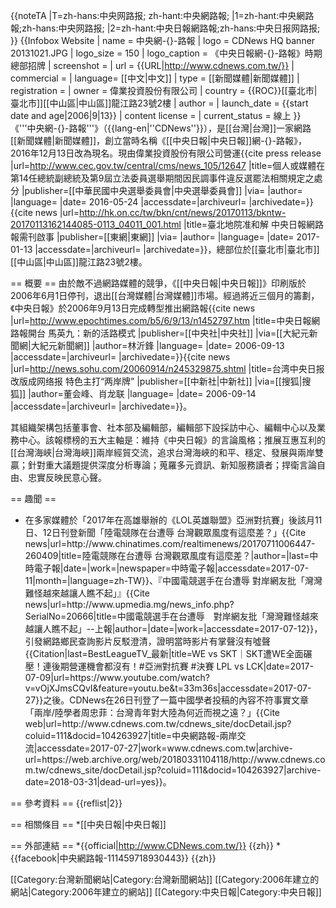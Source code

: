 {{noteTA
|T=zh-hans:中央网路报; zh-hant:中央網路報;
|1=zh-hant:中央網路報;zh-hans:中央网路报;
|2=zh-hant:中央日報網路報;zh-hans:中央日报网路报;
}}
{{Infobox Website
| name            = 中央網-{}-路報
| logo            = CDNews HQ banner 20131021.JPG
| logo_size            = 150 
| logo_caption         = 《中央日報網-{}-路報》時期總部招牌
| screenshot      = 
| url             = {{URL|http://www.cdnews.com.tw/}}
| commercial      = 
| language= [[中文|中文]]
| type            = [[新聞媒體|新聞媒體]] 
| registration    = 
| owner           = 偉業投資股份有限公司
| country      = {{ROC}}[[臺北市|臺北市]][[中山區|中山區]]龍江路23號2樓
| author          = 
| launch_date          = {{start date and age|2006|9|13}}
| content license = 
| current_status = 線上
}}
《'''中央網-{}-路報'''》（{{lang-en|''CDNews''}}），是[[台灣|台灣]]一家網路[[新聞媒體|新聞媒體]]，創立當時名稱《[[中央日報|中央日報]]網-{}-路報》，2016年12月13日改為現名。現由偉業投資股份有限公司營運<ref>{{cite press release |url=http://www.cec.gov.tw/central/cms/news_105/12647 |title=個人或媒體在第14任總統副總統及第9屆立法委員選舉期間因民調事件違反選罷法相關規定之處分 |publisher=[[中華民國中央選舉委員會|中央選舉委員會]] |via= |author= |language= |date= 2016-05-24 |accessdate=|archiveurl= |archivedate=}}</ref><ref>{{cite news |url=http://hk.on.cc/tw/bkn/cnt/news/20170113/bkntw-20170113162144085-0113_04011_001.html |title=臺北地院准和解 中央日報網路報需刊啟事 |publisher=[[東網|東網]] |via= |author= |language= |date= 2017-01-13 |accessdate=|archiveurl= |archivedate=}}</ref>，總部位於[[臺北市|臺北市]][[中山區|中山區]]龍江路23號2樓。

== 概要 ==
由於敵不過網路媒體的競爭，《[[中央日報|中央日報]]》印刷版於2006年6月1日停刊，退出[[台灣媒體|台灣媒體]]市場。經過將近三個月的籌劃，《中央日報》於2006年9月13日完成轉型推出網路報<ref>{{cite news |url=http://www.epochtimes.com/b5/6/9/13/n1452797.htm |title=中央日報網路報開台 馬英九：新的活路模式 |publisher=[[中央社|中央社]] |via=[[大紀元新聞網|大紀元新聞網]] |author=林沂鋒 |language= |date= 2006-09-13 |accessdate=|archiveurl= |archivedate=}}</ref><ref>{{cite news |url=http://news.sohu.com/20060914/n245329875.shtml |title=台湾中央日报改版成网络报 特色主打“两岸牌” |publisher=[[中新社|中新社]] |via=[[搜狐|搜狐]] |author=董会峰、肖龙联 |language= |date= 2006-09-14 |accessdate=|archiveurl= |archivedate=}}</ref>。

其組織架構包括董事會、社本部及編輯部，編輯部下設採訪中心、編輯中心以及業務中心。該報標榜的五大主軸是：維持《中央日報》的言論風格；推展互惠互利的[[台灣海峽|台灣海峽]]兩岸經貿交流，追求台灣海峽的和平、穩定、發展與兩岸雙贏；針對重大議題提供深度分析專論；蒐羅多元資訊、新知服務讀者；捍衛言論自由、忠實反映民意心聲。

== 趣聞 ==
<ul><li>在多家媒體於「2017年在高雄舉辦的《LOL英雄聯盟》亞洲對抗賽」後該月11日、12日刊登新聞「陸電競隊在台遭辱 台灣觀眾風度有這麼差？」<ref>{{Cite news|url=http://www.chinatimes.com/realtimenews/20170711006447-260409|title=陸電競隊在台遭辱 台灣觀眾風度有這麼差？|author=|last=中時電子報|date=|work=|newspaper=中時電子報|accessdate=2017-07-11|month=|language=zh-TW}}</ref>、『中國電競選手在台遭辱 對岸網友批「灣灣難怪越來越讓人瞧不起」』<ref>{{Cite news|url=http://www.upmedia.mg/news_info.php?SerialNo=20666|title=中國電競選手在台遭辱　對岸網友批「灣灣難怪越來越讓人瞧不起」--上報|author=|date=|work=|accessdate=2017-07-12}}</ref>，引發網路鄉民查詢影片反駁澄清，證明當時影片有掌聲沒有噓聲 <ref>{{Citation|last=BestLeagueTV_最新|title=WE vs SKT｜SKT遭WE全面碾壓！連後期營運機會都沒有！#亞洲對抗賽 #決賽 LPL vs LCK|date=2017-07-09|url=https://www.youtube.com/watch?v=vOjXJmsCQvI&feature=youtu.be&t=33m36s|accessdate=2017-07-27}}</ref>之後。CDNews在26日刊登了一篇中國學者投稿的內容不符事實文章「兩岸/陸學者周忠菲：台灣青年對大陸為何近而視之遠？」<ref>{{Cite web|url=http://www.cdnews.com.tw/cdnews_site/docDetail.jsp?coluid=111&docid=104263927|title=中央網路報-兩岸交流|accessdate=2017-07-27|work=www.cdnews.com.tw|archive-url=https://web.archive.org/web/20180331104118/http://www.cdnews.com.tw/cdnews_site/docDetail.jsp?coluid=111&docid=104263927|archive-date=2018-03-31|dead-url=yes}}</ref>。</li></ul>
== 參考資料 ==
{{reflist|2}}

== 相關條目 ==
*[[中央日報|中央日報]]

== 外部連結 ==
*{{official|http://www.CDNews.com.tw/}} {{zh}}
*{{facebook|中央網路報-111459718930443}} {{zh}}

[[Category:台灣新聞網站|Category:台灣新聞網站]]
[[Category:2006年建立的網站|Category:2006年建立的網站]]
[[Category:中央日報|Category:中央日報]]